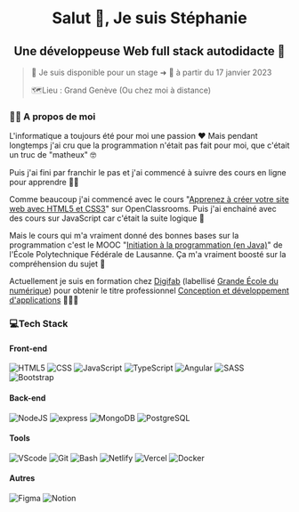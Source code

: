 <h1 align="center">Salut 👋, Je suis Stéphanie</h1>
<h2 align="center">Une développeuse Web full stack autodidacte 🌱</h3>
<p align="center"> </p>

> 📢 Je suis disponible pour un stage ➜  📅   à partir du 17 janvier 2023 
>
> 🗺️Lieu : Grand Genève (Ou chez moi à distance)

### 👩🏻 A propos de moi 

L'informatique a toujours été pour moi une passion ❤️ 
Mais pendant longtemps j'ai cru que la programmation n'était pas fait pour moi, que c'était un truc de "matheux" 🤓 

Puis  j'ai fini par franchir le pas et j'ai commencé à suivre des cours en ligne pour apprendre 👩‍💻 

Comme beaucoup j'ai commencé avec le cours "[Apprenez à créer votre site web avec HTML5 et CSS3](https://openclassrooms.com/fr/courses/1603881-apprenez-a-creer-votre-site-web-avec-html5-et-css3)" sur OpenClassrooms. Puis j'ai enchainé avec des cours sur JavaScript car c'était la suite logique 🧭

Mais le cours qui m'a vraiment donné des bonnes bases sur la programmation c'est le MOOC "[Initiation à la programmation (en Java)]()" de l'École Polytechnique Fédérale de Lausanne. Ça m'a vraiment boosté sur la compréhension du sujet 🚀

Actuellement je suis en formation chez [Digifab](https://digifab.fr/) (labellisé [Grande École du numérique](https://www.grandeecolenumerique.fr/)) pour obtenir le titre professionnel [Conception et développement d'applications](https://www.francecompetences.fr/recherche/rncp/31678/) 👩🏻‍🎓

### 💻Tech Stack

#### Front-end 

![HTML5](https://img.shields.io/badge/HTML5-E34F26?style=for-the-badge&logo=html5&logoColor=white) ![CSS](https://img.shields.io/badge/CSS3-1572B6?style=for-the-badge&logo=css3&logoColor=white) ![JavaScript](https://img.shields.io/badge/JavaScript-F7DF1E?style=for-the-badge&logo=javascript&logoColor=black) ![TypeScript](https://img.shields.io/badge/TypeScript-007ACC?style=for-the-badge&logo=typescript&logoColor=white) ![Angular](https://img.shields.io/badge/Angular-DD0031?style=for-the-badge&logo=angular&logoColor=white) ![SASS](https://img.shields.io/badge/Sass-CC6699?style=for-the-badge&logo=sass&logoColor=white) ![Bootstrap](https://img.shields.io/badge/Bootstrap-563D7C?style=for-the-badge&logo=bootstrap&logoColor=white)

#### Back-end 

![NodeJS](https://img.shields.io/badge/Node.js-43853D?style=for-the-badge&logo=node.js&logoColor=white) ![express](https://img.shields.io/badge/Express.js-404D59?style=for-the-badge) ![MongoDB](https://img.shields.io/badge/MongoDB-4EA94B?style=for-the-badge&logo=mongodb&logoColor=white) ![PostgreSQL](https://img.shields.io/badge/PostgreSQL-316192?style=for-the-badge&logo=postgresql&logoColor=white)

#### Tools

![VScode](https://img.shields.io/badge/Visual_Studio_Code-0078D4?style=for-the-badge&logo=visual%20studio%20code&logoColor=white) ![Git](https://img.shields.io/badge/GIT-E44C30?style=for-the-badge&logo=git&logoColor=white) ![Bash](https://img.shields.io/badge/GNU%20Bash-4EAA25?style=for-the-badge&logo=GNU%20Bash&logoColor=white) ![Netlify](https://img.shields.io/badge/Netlify-00C7B7?style=for-the-badge&logo=netlify&logoColor=white) ![Vercel](https://img.shields.io/badge/Vercel-000000?style=for-the-badge&logo=vercel&logoColor=white)
![Docker](https://img.shields.io/badge/docker-%230db7ed.svg?style=for-the-badge&logo=docker&logoColor=white)

#### Autres 

![Figma](https://img.shields.io/badge/Figma-F24E1E?style=for-the-badge&logo=figma&logoColor=white) ![Notion](https://img.shields.io/badge/Notion-000000?style=for-the-badge&logo=notion&logoColor=white) 

